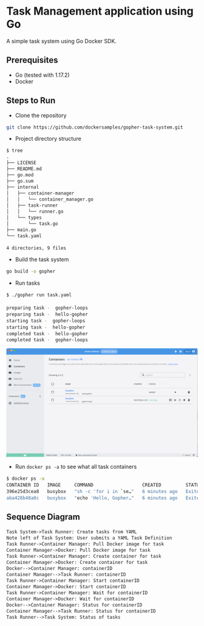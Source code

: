 # Task Management application using Go

A simple task system using Go Docker SDK.

## Prerequisites

- Go (tested with 1.17.2)
- Docker

## Steps to Run

- Clone the repository

```sh
git clone https://github.com/dockersamples/gopher-task-system.git
```

- Project directory structure

```
$ tree
.
├── LICENSE
├── README.md
├── go.mod
├── go.sum
├── internal
│   ├── container-manager
│   │   └── container_manager.go
│   ├── task-runner
│   │   └── runner.go
│   └── types
│       └── task.go
├── main.go
└── task.yaml

4 directories, 9 files
```

- Build the task system

```sh
go build -o gopher
```

- Run tasks

```sh
$ ./gopher run task.yaml

preparing task -  gopher-loops
preparing task -  hello-gopher
starting task -  gopher-loops
starting task -  hello-gopher
completed task -  hello-gopher
completed task -  gopher-loops
```

![Docker Desktop](./docker-desktop.png)

- Run `docker ps -a` to see what all task containers

```sh
$ docker ps -a
CONTAINER ID   IMAGE     COMMAND                  CREATED         STATUS                     PORTS     NAMES
396e25d3cea8   busybox   "sh -c 'for i in `se…"   6 minutes ago   Exited (0) 6 minutes ago             gopher-loops
aba428b48a0c   busybox   "echo 'Hello, Gopher…"   6 minutes ago   Exited (0) 6 minutes ago             hello-gopher
```

## Sequence Diagram

```sequence
Task System->Task Runner: Create tasks from YAML
Note left of Task System: User submits a YAML Task Definition
Task Runner->Container Manager: Pull Docker image for task
Container Manager->Docker: Pull Docker image for task
Task Runner->Container Manager: Create container for task
Container Manager->Docker: Create container for task
Docker-->Container Manager: containerID
Container Manager-->Task Runner: containerID
Task Runner->Container Manager: Start containerID
Container Manager->Docker: Start containerID
Task Runner->Container Manager: Wait for containerID
Container Manager->Docker: Wait for containerID
Docker-->Container Manager: Status for containerID
Container Manager-->Task Runner: Status for containerID
Task Runner-->Task System: Status of tasks
```

